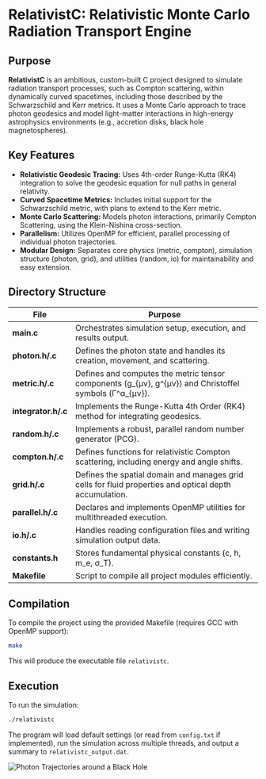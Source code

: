 # RelativistC: Relativistic Monte Carlo Radiation Transport Engine

## Purpose

**RelativistC** is an ambitious, custom-built C project designed to simulate radiation transport processes, such as Compton scattering, within dynamically curved spacetimes, including those described by the Schwarzschild and Kerr metrics. It uses a Monte Carlo approach to trace photon geodesics and model light-matter interactions in high-energy astrophysics environments (e.g., accretion disks, black hole magnetospheres).

## Key Features

- **Relativistic Geodesic Tracing:** Uses 4th-order Runge-Kutta (RK4) integration to solve the geodesic equation for null paths in general relativity.  
- **Curved Spacetime Metrics:** Includes initial support for the Schwarzschild metric, with plans to extend to the Kerr metric.  
- **Monte Carlo Scattering:** Models photon interactions, primarily Compton Scattering, using the Klein-Nishina cross-section.  
- **Parallelism:** Utilizes OpenMP for efficient, parallel processing of individual photon trajectories.  
- **Modular Design:** Separates core physics (metric, compton), simulation structure (photon, grid), and utilities (random, io) for maintainability and easy extension.  

## Directory Structure

| File | Purpose |
|------|----------|
| **main.c** | Orchestrates simulation setup, execution, and results output. |
| **photon.h/.c** | Defines the photon state and handles its creation, movement, and scattering. |
| **metric.h/.c** | Defines and computes the metric tensor components (g_{μν}, g^{μν}) and Christoffel symbols (Γ^α_{μν}). |
| **integrator.h/.c** | Implements the Runge-Kutta 4th Order (RK4) method for integrating geodesics. |
| **random.h/.c** | Implements a robust, parallel random number generator (PCG). |
| **compton.h/.c** | Defines functions for relativistic Compton scattering, including energy and angle shifts. |
| **grid.h/.c** | Defines the spatial domain and manages grid cells for fluid properties and optical depth accumulation. |
| **parallel.h/.c** | Declares and implements OpenMP utilities for multithreaded execution. |
| **io.h/.c** | Handles reading configuration files and writing simulation output data. |
| **constants.h** | Stores fundamental physical constants (c, h, m_e, σ_T). |
| **Makefile** | Script to compile all project modules efficiently. |

## Compilation

To compile the project using the provided Makefile (requires GCC with OpenMP support):

```bash
make
```

This will produce the executable file `relativistc`.

## Execution

To run the simulation:

```bash
./relativistc
```

The program will load default settings (or read from `config.txt` if implemented), run the simulation across multiple threads, and output a summary to `relativistc_output.dat`.


![Photon Trajectories around a Black Hole](RelativistC/src/metric.png)



